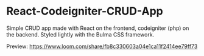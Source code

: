 # React-Codeigniter-CRUD-App 

Simple CRUD app made with React on the frontend, codeigniter (php) on the backend. Styled lightly with the Bulma CSS framework.

Preview: https://www.loom.com/share/fb8c330603a04e1ca11f2414ee79ff73
